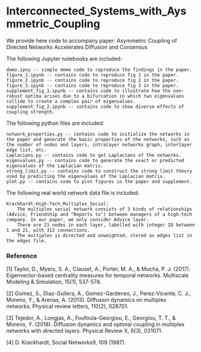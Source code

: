 # Interconnected_Systems_with_Aysmmetric_Coupling
We provide here code to accompany paper: Asymmetric Coupling of Directed Networks Accelerates Diffusion and Consensus


The following Jupyter notebooks are included:
```
demo.ipny -- simple demo code to reproduce the findings in the paper.
figure_1.ipynb -- contains code to reproduce fig 1 in the paper.
figure_2.ipynb -- contains code to reproduce fig 2 in the paper.
figure_3.ipynb -- contains code to reproduce fig 3 in the paper.	
supplement_fig_1.ipynb -- contains code to illustrate how the non-robust optima arises due to a bifurcation in which two eigenvalues collide to create a complex pair of eigenvalues.
supplement_fig_2.ipynb -- contains code to show diverse effects of coupling strength.
```

The following python files are included:
```
network_properties.py -- contains code to initialize the networks in the paper and generate the basic properties of the networks, such as the number of nodes and layers, intralayer networkx graph, interlayer edge list, etc.
Laplacians.py -- contains code to get Laplacians of the networks.
eigenvalues.py -- contains code to generate the exact or predicted eigenvalues of the Laplacian matrix.
strong_limit.py -- contains code to construct the strong limit theory used by predicting the eigenvalues of the Laplacian matrix.
plot.py -- contains code to plot figures in the paper and supplement.
```

The following real world network data file is included:
```
Krackhardt-High-Tech_Multiplex_Social:
	The multiplex social network consists of 3 kinds of relationships (Advice, Friendship and "Reports to") between managers of a high-tech company. In our paper, we only consider Advice layer.
	There are 21 nodes in each layer, labelled with integer ID between 1 and 21, with 312 connections.
	The multiplex is directed and unweighted, stored as edges list in the edges file.
```

### Reference
  [1] Taylor, D., Myers, S. A., Clauset, A., Porter, M. A., & Mucha, P. J. (2017). Eigenvector-based centrality measures for temporal networks. Multiscale Modeling & Simulation, 15(1), 537-574.
  
  [2] Gomez, S., Diaz-Guilera, A., Gomez-Gardenes, J., Perez-Vicente, C. J., Moreno, Y., & Arenas, A. (2013). Diffusion dynamics on multiplex networks. Physical review letters, 110(2), 028701.
  
  [3] Tejedor, A., Longjas, A., Foufoula-Georgiou, E., Georgiou, T. T., & Moreno, Y. (2018). Diffusion dynamics and optimal coupling in multiplex networks with directed layers. Physical Review X, 8(3), 031071.
  
  [4] D. Krackhardt, Social Networks9, 109 (1987).
